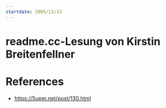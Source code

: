 ```yaml
---
startdate: 2005/11/13
---
```

# readme.cc-Lesung von Kirstin Breitenfellner

# References
* https://5uper.net/post/130.html
